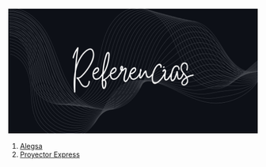 ![referencias](img/referencias.jpg)

1. [Alegsa](https://www.alegsa.com.ar/Dic/proyector.php#gsc.tab=0)
2. [Proyector Express](https://alquilerproyectoresbarcelona.com/blog/post1.php)
